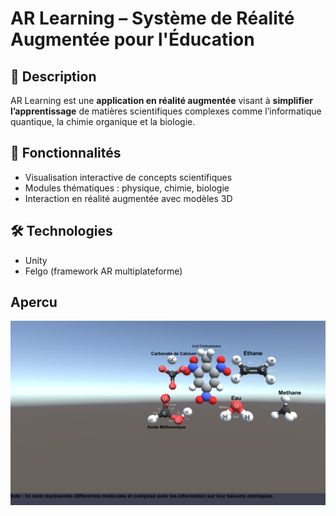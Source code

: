 # AR Learning – Système de Réalité Augmentée pour l'Éducation

## 📌 Description
AR Learning est une **application en réalité augmentée** visant à **simplifier l’apprentissage** de matières scientifiques complexes comme l’informatique quantique, la chimie organique et la biologie.

## 🚀 Fonctionnalités
- Visualisation interactive de concepts scientifiques
- Modules thématiques : physique, chimie, biologie
- Interaction en réalité augmentée avec modèles 3D

## 🛠 Technologies
- Unity
- Felgo (framework AR multiplateforme)

## Apercu
![Capture d'ecran projet](image.png)